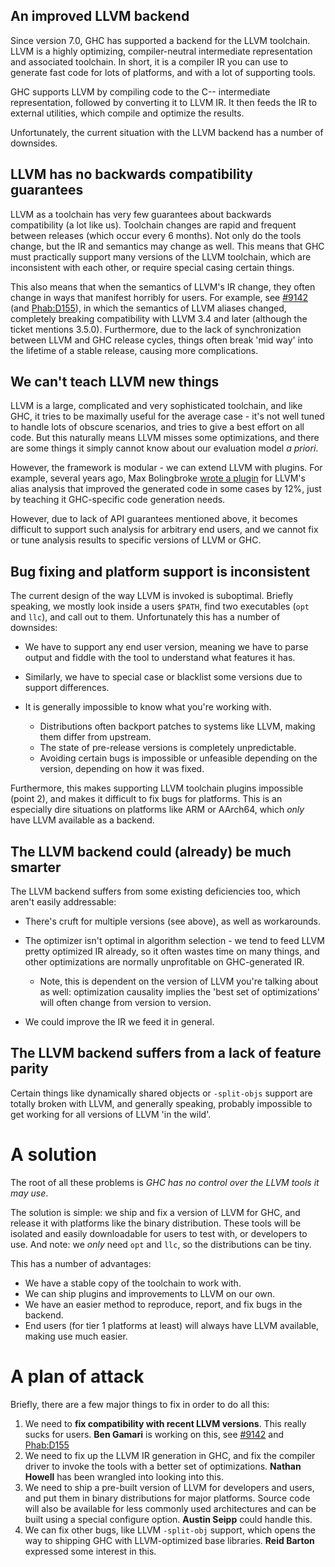 ## An improved LLVM backend


Since version 7.0, GHC has supported a backend for the LLVM toolchain. LLVM is a highly optimizing, compiler-neutral intermediate representation and associated toolchain. In short, it is a compiler IR you can use to generate fast code for lots of platforms, and with a lot of supporting tools.


GHC supports LLVM by compiling code to the C-- intermediate representation, followed by converting it to LLVM IR. It then feeds the IR to external utilities, which compile and optimize the results.


Unfortunately, the current situation with the LLVM backend has a number of downsides.

## LLVM has no backwards compatibility guarantees


LLVM as a toolchain has very few guarantees about backwards compatibility (a lot like us). Toolchain changes are rapid and frequent between releases (which occur every 6 months). Not only do the tools change, but the IR and semantics may change as well. This means that GHC must practically support many versions of the LLVM toolchain, which are inconsistent with each other, or require special casing certain things.


This also means that when the semantics of LLVM's IR change, they often change in ways that manifest horribly for users. For example, see [\#9142](https://gitlab.haskell.org//ghc/ghc/issues/9142) (and [ Phab:D155](https://phabricator.haskell.org/D155)), in which the semantics of LLVM aliases changed, completely breaking compatibility with LLVM 3.4 and later (although the ticket mentions 3.5.0). Furthermore, due to the lack of synchronization between LLVM and GHC release cycles, things often break 'mid way' into the lifetime of a stable release, causing more complications.

## We can't teach LLVM new things


LLVM is a large, complicated and very sophisticated toolchain, and like GHC, it tries to be maximally useful for the average case - it's not well tuned to handle lots of obscure scenarios, and tries to give a best effort on all code. But this naturally means LLVM misses some optimizations, and there are some things it simply cannot know about our evaluation model *a priori*.


However, the framework is modular - we can extend LLVM with plugins. For example, several years ago, Max Bolingbroke [  wrote a plugin](http://blog.omega-prime.co.uk/?p=135 ) for LLVM's alias analysis that improved the generated code in some cases by 12%, just by teaching it GHC-specific code generation needs.


However, due to lack of API guarantees mentioned above, it becomes difficult to support such analysis for arbitrary end users, and we cannot fix or tune analysis results to specific versions of LLVM or GHC.

## Bug fixing and platform support is inconsistent


The current design of the way LLVM is invoked is suboptimal. Briefly speaking, we mostly look inside a users `$PATH`, find two executables (`opt` and `llc`), and call out to them. Unfortunately this has a number of downsides:

- We have to support any end user version, meaning we have to parse output and fiddle with the tool to understand what features it has.
- Similarly, we have to special case or blacklist some versions due to support differences.
- It is generally impossible to know what you're working with.

  - Distributions often backport patches to systems like LLVM, making them differ from upstream.
  - The state of pre-release versions is completely unpredictable.
  - Avoiding certain bugs is impossible or unfeasible depending on the version, depending on how it was fixed.


Furthermore, this makes supporting LLVM toolchain plugins impossible (point 2), and makes it difficult to fix bugs for platforms. This is an especially dire situations on platforms like ARM or AArch64, which *only* have LLVM available as a backend.

## The LLVM backend could (already) be much smarter


The LLVM backend suffers from some existing deficiencies too, which aren't easily addressable:

- There's cruft for multiple versions (see above), as well as workarounds.
- The optimizer isn't optimal in algorithm selection - we tend to feed LLVM pretty optimized IR already, so it often wastes time on many things, and other optimizations are normally unprofitable on GHC-generated IR.

  - Note, this is dependent on the version of LLVM you're talking about as well: optimization causality implies the 'best set of optimizations' will often change from version to version.
- We could improve the IR we feed it in general.

## The LLVM backend suffers from a lack of feature parity


Certain things like dynamically shared objects or `-split-objs` support are totally broken with LLVM, and generally speaking, probably impossible to get working for all versions of LLVM 'in the wild'.

# A solution


The root of all these problems is *GHC has no control over the LLVM tools it may use*.


The solution is simple: we ship and fix a version of LLVM for GHC, and release it with platforms like the binary distribution. These tools will be isolated and easily downloadable for users to test with, or developers to use. And note: we *only* need `opt` and `llc`, so the distributions can be tiny.


This has a number of advantages:

- We have a stable copy of the toolchain to work with.
- We can ship plugins and improvements to LLVM on our own.
- We have an easier method to reproduce, report, and fix bugs in the backend.
- End users (for tier 1 platforms at least) will always have LLVM available, making use much easier.

# A plan of attack


Briefly, there are a few major things to fix in order to do all this:

1. We need to **fix compatibility with recent LLVM versions**. This really sucks for users. **Ben Gamari** is working on this, see [\#9142](https://gitlab.haskell.org//ghc/ghc/issues/9142) and [ Phab:D155](https://phabricator.haskell.org/D155)
1. We need to fix up the LLVM IR generation in GHC, and fix the compiler driver to invoke the tools with a better set of optimizations. **Nathan Howell** has been wrangled into looking into this.
1. We need to ship a pre-built version of LLVM for developers and users, and put them in binary distributions for major platforms. Source code will also be available for less commonly used architectures and can be built using a special configure option. **Austin Seipp** could handle this.
1. We can fix other bugs, like LLVM `-split-obj` support, which opens the way to shipping GHC with LLVM-optimized base libraries. **Reid Barton** expressed some interest in this.
